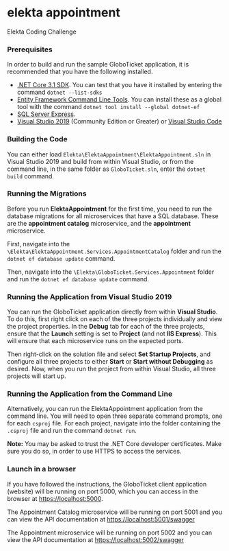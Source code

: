 # elekta appointment
Elekta Coding Challenge

### Prerequisites

In order to build and run the sample GloboTicket application, it is recommended that you have the following installed.

- [.NET Core 3.1 SDK](https://dotnet.microsoft.com/download). You can test that you have it installed by entering the command `dotnet --list-sdks`
- [Entity Framework Command Line Tools](https://docs.microsoft.com/en-us/ef/core/miscellaneous/cli/dotnet). You can install these as a global tool with the command `dotnet tool install --global dotnet-ef`
- [SQL Server Express](https://docs.microsoft.com/en-us/sql/sql-server/editions-and-components-of-sql-server-version-15?view=sql-server-ver15).
- [Visual Studio 2019](https://visualstudio.microsoft.com/vs/) (Community Edition or Greater) or [Visual Studio Code](https://code.visualstudio.com/)

### Building the Code

You can either load `Elekta\ElektaAppointment\ElektaAppointment.sln` in Visual Studio 2019 and build from within Visual Studio, or from the command line, in the same folder as `GloboTicket.sln`, enter the `dotnet build` command.

### Running the Migrations
Before you run **ElektaAppointment** for the first time, you need to run the database migrations for all microservices that have a SQL database. These are the **appointment catalog** microservice, and the **appointment** microservice.

First, navigate into the `\Elekta\ElektaAppointment.Services.AppointmentCatalog` folder and run the `dotnet ef database update` command.

Then, navigate into the `\Elekta\GloboTicket.Services.Appointment` folder and run the `dotnet ef database update` command.

### Running the Application from Visual Studio 2019
You can run the GloboTicket application directly from within **Visual Studio**. To do this, first right click on each of the three projects individually and view the project properties. In the **Debug** tab for each of the three projects, ensure that the **Launch** setting is set to **Project** (and not **IIS Express**). This will ensure that each microservice runs on the expected ports. 

Then right-click on the solution file and select **Set Startup Projects**, and configure all three projects to either **Start** or **Start without Debugging** as desired. Now, when you run the project from within Visual Studio, all three projects will start up.

### Running the Application from the Command Line
Alternatively, you can run the ElektaAppointment application from the command line. You will need to open three separate command prompts, one for each `csproj` file. For each project, navigate into the folder containing the `.csproj` file and run the command `dotnet run`.

**Note:** You may be asked to trust the .NET Core developer certificates. Make sure you do so, in order to use HTTPS to access the services.

### Launch in a browser
If you have followed the instructions, the GloboTicket client application (website) will be running on port 5000, which you can access in the browser at [https://localhost:5000](https://localhost:5000).

The Appointment Catalog microservice will be running on port 5001 and you can view the API documentation at [https://localhost:5001/swagger](https://localhost:5001/swagger)

The Appointment microservice will be running on port 5002 and you can view the API documentation at [https://localhost:5002/swagger](https://localhost:5002/swagger)
